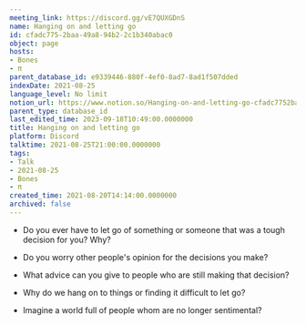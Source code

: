 ```yaml
---
meeting_link: https://discord.gg/vE7QUXGDnS
name: Hanging on and letting go
id: cfadc775-2baa-49a8-94b2-2c1b340abac0
object: page
hosts:
- Bones
- π
parent_database_id: e9339446-880f-4ef0-8ad7-8ad1f507dded
indexDate: 2021-08-25
language_level: No limit
notion_url: https://www.notion.so/Hanging-on-and-letting-go-cfadc7752baa49a894b22c1b340abac0
parent_type: database_id
last_edited_time: 2023-09-18T10:49:00.0000000
title: Hanging on and letting go
platform: Discord
talktime: 2021-08-25T21:00:00.0000000
tags:
- Talk
- 2021-08-25
- Bones
- π
created_time: 2021-08-20T14:14:00.0000000
archived: false
---
```


   - Do you ever have to let go of something or someone that was a tough decision for you? Why?



   - Do you worry other people's opinion for the decisions you make?
   - What advice can you give to people who are still making that decision?
   - Why do we hang on to things or finding it difficult to let go?
   - Imagine a world full of people whom are no longer sentimental?









